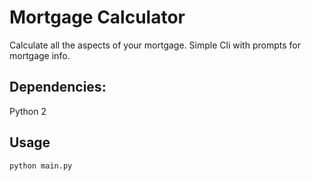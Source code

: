 # Mortgage Calculator
Calculate all the aspects of your mortgage. Simple Cli with prompts for mortgage info.

## Dependencies:
Python 2

## Usage
```
python main.py
```
